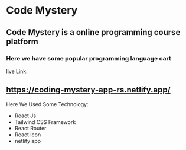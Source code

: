 # Code Mystery
## Code Mystery is a online programming course platform
### Here we have some popular programming language cart

live Link: 
## https://coding-mystery-app-rs.netlify.app/


Here We Used Some Technology: 
- React Js
- Tailwind CSS Framework
- React Router
- React Icon
- netlify app